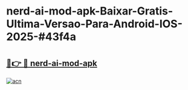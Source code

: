 # nerd-ai-mod-apk-Baixar-Gratis-Ultima-Versao-Para-Android-IOS-2025-#43f4a

# <h2><a href="https://ainizakaria.my?title=nerd-ai-mod-apk&ref=24M">🔗👉 🔴 nerd-ai-mod-apk</a></h2>

[![acn](https://github.com/user-attachments/assets/0f9c940e-d8b0-45ae-aac7-cd30a18b3e1c)](https://ainizakaria.my?title=nerd-ai-mod-apk&ref=24M)

